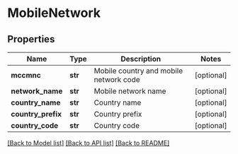 # MobileNetwork

## Properties
Name | Type | Description | Notes
------------ | ------------- | ------------- | -------------
**mccmnc** | **str** | Mobile country and mobile network code | [optional] 
**network_name** | **str** | Mobile network name | [optional] 
**country_name** | **str** | Country name | [optional] 
**country_prefix** | **str** | Country prefix | [optional] 
**country_code** | **str** | Country code | [optional] 

[[Back to Model list]](../README.md#documentation-for-models) [[Back to API list]](../README.md#documentation-for-api-endpoints) [[Back to README]](../README.md)


